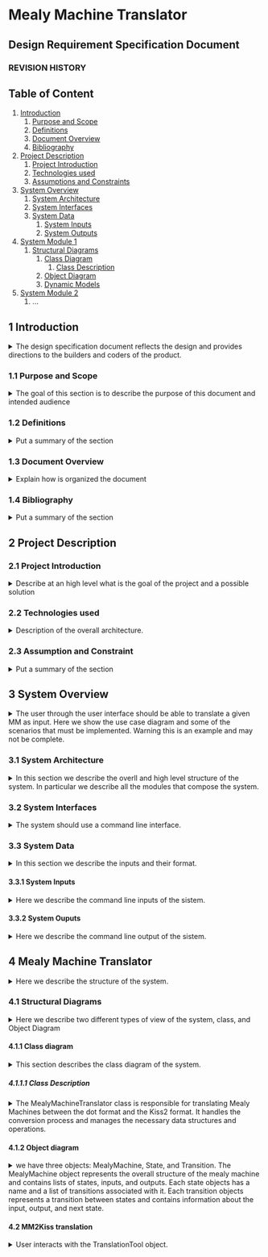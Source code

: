 # Mealy Machine Translator

## Design Requirement Specification Document




### REVISION HISTORY



## Table of Content

1. [Introduction](#intro)
    1. [Purpose and Scope](#purpose)  
    2. [Definitions](#def)
    3. [Document Overview](#overview)
    4. [Bibliography](#biblio)
2. [Project Description](#description)
    1. [Project Introduction](#project-intro)
    2. [Technologies used](#tech)
    3. [Assumptions and Constraints](#constraints)
3. [System Overview](#system-overview)
    1. [System Architecture](#architecture)
    2. [System Interfaces](#interfaces)
    3. [System Data](#data)
        1. [System Inputs](#inputs)
        2. [System Outputs](#outputs)
4. [System Module 1](#sys-module-1)
    1. [Structural Diagrams](#sd)
        1. [Class Diagram](#cd)
            1. [Class Description](#cd-description)
        2. [Object Diagram](#od)
        3. [Dynamic Models](#dm)
5. [System Module 2](#sys-module-2)
   1. ...

##  <a name="intro"></a>  1 Introduction
<details>
    <summary> The design specification document reflects the design and provides directions to the builders and coders of the product.</summary> 
    Through this document, designers communicate the design for the product to which the builders or coders must comply. The design specification should state how the design will meet the requirements.
</details>
    
### <a name="purpose"></a> 1.1 Purpose and Scope
<details> 
    <summary> The goal of this section is to describe the purpose of this document and intended audience  </summary>
    <p>This sub section should describe ...</p>
</details>

### <a name="def"></a> 1.2 Definitions
<details> 
    <summary> Put a summary of the section
    </summary>
    <p>This sub section should describe ...</p>
    
| First Header  | Second Header |
| ------------- | ------------- |
| Content Cell  | Content Cell  |
| Content Cell  | Content Cell  |
    
</details>

### <a name="overview"></a> 1.3 Document Overview
<details> 
    <summary> Explain how is organized the document
    </summary>
    <p>This sub section should describe ...</p>
</details>

### <a name="biblio"></a> 1.4 Bibliography
<details> 
    <summary> Put a summary of the section
    </summary>
    <p>This sub section should describe ...</p>
</details>

## <a name="description"></a> 2 Project Description

### <a name="project-intro"></a> 2.1 Project Introduction 
<details> 
    <summary>  Describe at an high level what is the goal of the project and a possible solution
    </summary>
    <p>The goal of the project is to develop a translator of a MM in dot format into a kiss2 format. The system should take as input a file representing the MM in dot format, a list of Input signals, given for the order, as well as a list of output signals. As a result the system must output into a file the same MM with different format.</p> 
</details>

### <a name="tech"></a> 2.2 Technologies used

<details> 
    <summary> Description of the overall architecture. </summary>
    <p>Graphical representation of the system architecture.  May be composed by multiple diagrams depending on the differences in the environment
specifications    </p>
</details>

### <a name="constraints"></a> 2.3 Assumption and Constraint 
<details> 
    <summary> Put a summary of the section
    </summary>
    <p>This sub section should describe ...</p>
</details>

## <a name="system-overview"></a>  3 System Overview
<details>
    <summary> The user through the user interface should be able to translate a given MM as input. Here we show the use case diagram and some of the scenarios that must be implemented. Warning this is an example and may not be complete.
    </summary>
    
![Use Case Diagram](imgs/use-case.jpg "Use Case Diagram")
    <p> ....</p>
      
| Use Case      | 1.0           |
| ------------- | ------------- |
| Name          | mm2kiss       |
| Actors        | Generic User  |    
| Entry Point   | (i) MM dot file. <br> (ii) List of Input Signals <br> (iii) List of Output Signals   |
| Exit  Point   | File where  the translated MM must be stored |
| Event Flow    | (1) User invoke the system by command line <br> (2) User provide a valid path to an input MM in dot format <br> (3) User provide a list of symbols representing the input signals <br> (4) User provide a list of symbols representing the output signals <br> (5) User provide a valid path to an empty file where the system should store the output MM <br> (6) System validates the input MM <br> (7) System validates the list of input signals<br> (8) System valdiates the list of output signals <br> (9) System validates the output file <br> (10) System correctly parse the input file and store the MM in memory<br> (11) System write the MM in memory into the output file |
    
    
| Use Case      | 2.0           |
| ------------- | ------------- |
| Name          | kiss2mm       |
| Actors        | Generic User  |    
| Entry Point   | MM kiss2 file  |
| Exit  Point   | (i) File where  the translated MM must be stored. <br> (ii) List of Input Signals. <br> (iii) List of Output Signals |
| Event Flow    | (1) User invoke the system by command line <br> (2) User provide a valid path to an input MM in kiss2 format <br> (3) User provide a valid path to an empty file where the system should store the output MM <br> (4) System validates the input MM <br> (5) System validates the output file <br> (6) System correctly parse the input file and store the MM in memory<br> (7) System write the MM into the output file <br> (8) System write the list of Input Signal into the standard input. <br> (9) System write the List of output signals into the standard input| 

</details>


### <a name="architecture"></a>  3.1 System Architecture
<details> 
    <summary> In this section we describe the overll and high level structure of the system. In particular we describe all the modules that compose the system.
    </summary>
    <p>This system is composed by a single module that translate a MM in dot format into a kiss2 format</p>
    
![System Architecture](imgs/framework.jpg "System Architecture")    
    
</details>

### <a name="interfaces"></a>  3.2 System Interfaces
<details> 
    <summary> The system should use a command line interface.
    </summary>
    <p>Here we describe the syntax that the system must use. In particular we try to keep the syntax as simpler as possible. For this reason we define an interface like this:
    systemname "absolute path to the MM in dot format" "absolute path to the kiss2 file" "list of input signals separated by comma" "list of output signals separated by comma"</p>
</details>

### <a name="data"></a>  3.3 System Data
<details> 
    <summary> In this section we describe the inputs and their format.    
    </summary>
</details>

#### <a name="inputs"></a>  3.3.1 System Inputs
<details> 
    <summary> Here we describe the command line inputs of the sistem. </summary>
  <p> The inputs of the system are : </p>
    <ul> 
        <li> Absolute path to the input file: The file should not be empty and should describe a valid MM into a valid [dot](https://en.wikipedia.org/wiki/DOT_%28graph_description_language%29) Format.</li>
        <li> Absolute path to the output file: The file should be empty and it will contain the final result of the translation  </li>
        <li> List of string names separated by comma: They represent the input signal list. Each signal is represented by a string tha contains both letters and numbers. It should not contains any other symbol.</li>
        <li> List of string names separated by comma: They represent the output signal list. Each signal is represented by a string tha contains both letters and numbers. It should not contains any other symbol.</li>
    </ul>
</details>

#### <a name="outputs"></a>  3.3.2 System Ouputs
<details> 
    <summary> Here we describe the command line output of the sistem. </summary>
  <p> The system has only one output and should be the translation of the MM from dot to kiss2 format. The translation should be written into the file given in input to the system.</p>
</details>

## <a name="sys-module-1"></a>  4 Mealy Machine Translator
<details> 
    <summary> Here we describe the structure of the system. 
    </summary>
    <p>First we describe the Static structure of the system, such as the Class/Object Diagram, and then we describe the dynamic behavior of the system. </p>
</details>

### <a name="sd"></a>  4.1 Structural Diagrams
<details> 
    <summary> Here we describe two different types of view of the system, class, and Object Diagram
    </summary>
</details>

#### <a name="cd"></a>  4.1.1 Class diagram
<details> 
    <summary> This section describes the class diagram of the system.
    </summary>
    
![Class Diagram]((https://github.com/mnarizzano/mmtranslator/blob/SE_Project_RF/docs/drs/imgs/UML.jpg))

</details>

##### <a name="cd-description"></a>  4.1.1.1 Class Description
<details> 
    <summary> The MealyMachineTranslator class is responsible for translating Mealy Machines between the dot format and the Kiss2 format. It handles the conversion process and manages the necessary data structures and operations.
    </summary>
    <p>Description:

Properties:
* dotFile: A string representing the path to the input file containing a Mealy Machine in dot format.
* kiss2File: A string representing the path to the output file where the translated Mealy Machine in Kiss2 format will be written.
Methods:
* translateToKiss2(): This method reads the Mealy Machine from the dotFile, performs the necessary transformations, and generates the equivalent Kiss2 format. The translated Mealy Machine is then saved to the kiss2File.
* translateToDot(): This method reads the Mealy Machine from the kiss2File, performs the necessary transformations, and generates the equivalent dot format. The translated Mealy Machine is then saved to the dotFile.
* validateInput(): This method checks the validity of the input files (dotFile and kiss2File) and ensures they exist and are accessible.
* extractSignals(): This method extracts the list of input and output signals from the Mealy Machine in dot format and Kiss2 format, respectively.
* updateInputSignals(signals: List[str]): This method updates the list of input signals in the Mealy Machine to match the provided signals list.
* updateOutputSignals(signals: List[str]): This method updates the list of output signals in the Mealy Machine to match the provided signals list.
Dependencies:
* DotFileParser: A helper class responsible for parsing and extracting information from Mealy Machine files in dot format.
* Kiss2FileParser: A helper class responsible for parsing and extracting information from Mealy Machine files in Kiss2 format.
* DotFileWriter: A helper class responsible for writing Mealy Machine files in dot format.
* Kiss2FileWriter: A helper class responsible for writing Mealy Machine files in Kiss2 format.
</p>
</details>

#### <a name="od"></a>  4.1.2 Object diagram
<details> 
    <summary> we have three objects: MealyMachine, State, and Transition. The MealyMachine object represents the overall structure of the mealy machine and contains lists of states, inputs, and outputs. Each state objects has a name and a list of transitions associated with it. Each transition objects represents a transition between states and contains information about the input, output, and next state.
    </summary>
    <p>This sub section should describe ...</p>
    
![Object Diagram]((https://github.com/mnarizzano/mmtranslator/blob/SE_Project_RF/docs/drs/imgs/Object.jpg))

</details>

#### <a name="dm"></a>  4.2 MM2Kiss translation
<details> 
    <summary> 
    User interacts with the TranslationTool object.
    </summary>
    <p>
User provides input file path containing the Mealy Machine in dot format and output file path for the translated KISS format.
TranslationTool object receives the input file path and output file path.
TranslationTool reads the input file, parsing the Mealy Machine in dot format.
TranslationTool extracts the necessary information from the dot file, including the states, transitions, inputs, and outputs.
TranslationTool performs the necessary translation logic to convert the Mealy Machine from dot format to KISS format.
TranslationTool generates the translated KISS file with the converted Mealy Machine.
TranslationTool writes the KISS file to the specified output file path.
The translation process is completed, and the TranslationTool object provides feedback or confirmation to the user.</p>

    
![ACtivity Diagram](imgs/activity.jpg "Activity")

</details>
